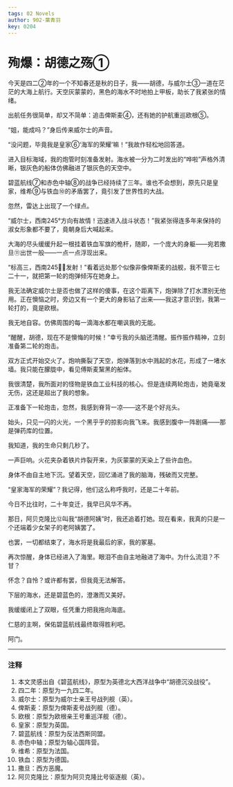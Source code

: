 ```yaml
---
tags: 02 Novels
author: 902-葉青羽
key: 0204
---
```

# 殉爆：胡德之殇①

今天是四二②年的一个不知春还是秋的日子，我——胡德，与威尔士③一道在茫茫的大海上航行。天空灰蒙蒙的，黑色的海水不时地拍上甲板，助长了我紧张的情绪。


出航任务很简单，却又不简单：追击俾斯麦④，还有她的护航重巡欧根⑤。

“姐，能成吗？”身后传来威尔士的声音。

“没问题，毕竟我是皇家⑥‘海军的荣耀’嘛！”我故作轻松地回答道。

进入目标海域，我的炮管时刻准备发射。海水被一分为二时发出的“哗啦”声格外清晰，银灰色的船体仿佛融进了银灰色的天空中。

碧蓝航线⑦和赤色中轴⑧的战争已经持续了三年。谁也不会想到，原先只是皇家，维希⑨与铁血⑩的矛盾罢了，竟引发了世界性的大战。 

 忽然，雷达上出现了一个绿点。

“威尔士，西南245°方向有故情！迅速进入战斗状态！”我紧张得连多年来保持的淑女形象都不要了，竟朝身后大喊起来。

大海的尽头缓缓升起一根挂着铁血军旗的桅杆，随即，一个庞大的身躯——宛若撒旦⑪出世一般——一点一点浮现出来。

“标高三，西南245，发射！”看着远处那个似像非像俾斯麦的战舰，我不管三七二十一，就把第一轮的炮弹倾泻在她身上。

我无法确定威尔士是否也做了这样的傻事，在这个距离下，炮弹除了打水漂别无他用。正在懊恼之时，旁边又有一个更大的身影钻了出来——我这才意识到，我第一轮打的，竟是欧根。

我无地自容。仿佛周围的每一滴海水都在嘲讽我的无能。

“醒醒，胡德，现在不是懊悔的时候！”幸亏我的头脑还清醒。振作振作精神，立刻准备第二轮的炮击。

双方正式开始交火了。炮响撕裂了天空，炮弹落到水中溅起的水花，形成了一堵水墙。我只能在朦胧中，看见傅斯麦黧黑的船体。

我很清楚，我所面对的怪物是铁血工业科技的核心。但是连续两轮炮击，她竟毫发无伤，这还是超出了我的想象。

正准备下一轮炮击，忽然，我感到脊背一凉——这不是个好兆头。

始头，只见一闪的火光，一个黑乎乎的掠影向我飞来。我感到腹中一阵剧痛——那是弹药库的位置。

我知道，我的生命只剩几秒了。

一声巨响。火花夹杂着铁片炸裂开来，为灰蒙蒙的天染上了些许血色。

身体不由自主地下沉。望着天空，回忆涌进了我的脑海，残破而又完整。

“皇家海军的荣耀”？我记得，他们这么称呼我时，还是二十年前。

今日不比往时，二十年变迁，我早已风华不再。

那日，阿贝克隆比⑫叫我“胡德阿姨”时，我还追着打她。现在看来，我真的只是一个还端着少女架子的老阿姨罢了。

也罢，一切都结束了，海水将是我最后的家，我的冢墓。

再次惊醒，身体已经进入了海里。眼泪不由自主地融进了海中。为什么流泪？不甘？

怀念？自怜？或许都有罢，但我竟无法解答。

下层的海水，还是碧蓝色的，澄澈而又美好。

我缓缓闭上了双眼，任凭重力把我拖向海底。

仁慈的主啊，保佑碧蓝航线最终取得胜利吧。

阿门。


---
### 注释
1. 本文灵感出自《碧蓝航线》，原型为英德北大西洋战争中“胡德沉没战役”。
2. 四二年：原型为一九四二年。
3. 威尔士：原型为威尔士亲王号战列舰（英）。
4. 俾斯麦：原型为俾斯麦号战列舰（德）。
5. 欧根：原型为欧根亲王号重巡洋舰（德）。
6. 皇家：原型为英国。
7. 碧蓝航线：原型为反法西斯同盟。
8. 赤色中轴；原型为轴心国阵营。
9. 维希：原型为法国。
10. 铁血：原型为德国。
11. 撒旦：西方恶魔。
12. 阿贝克隆比：原型为阿贝克隆比号驱逐舰（英）。 
